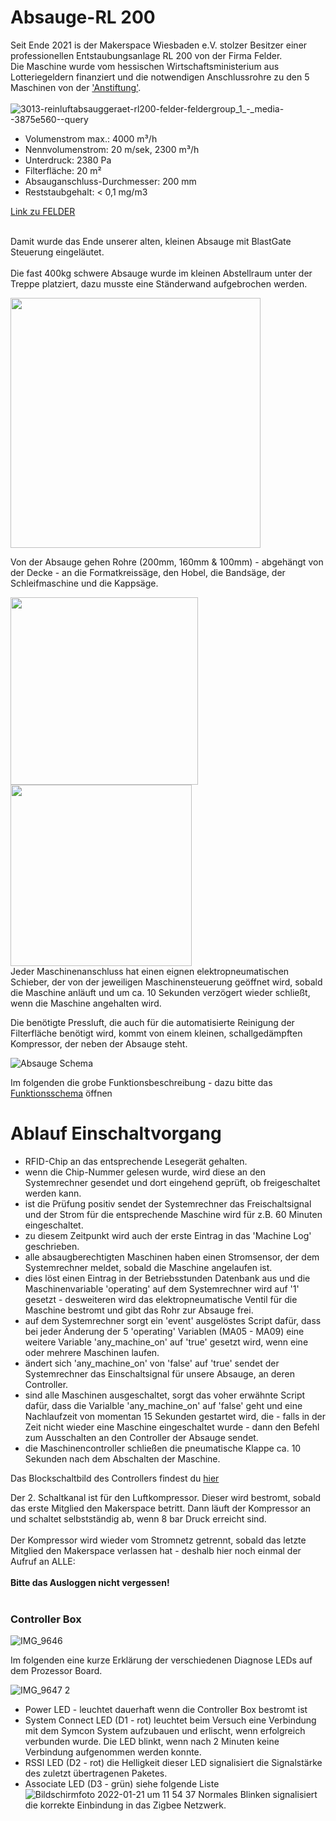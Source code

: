 # Absauge-RL 200
Seit Ende 2021 is der Makerspace Wiesbaden e.V. stolzer Besitzer einer professionellen Entstaubungsanlage RL 200 von der Firma Felder.
<br> 
Die Maschine wurde vom hessischen Wirtschaftsministerium aus Lotteriegeldern finanziert und die notwendigen Anschlussrohre zu den 5 Maschinen von der ['Anstiftung'](https://anstiftung.de/).
<br><br>
![3013-reinluftabsauggeraet-rl200-felder-feldergroup_1_-_media--3875e560--query](https://user-images.githubusercontent.com/42463588/149331293-7ce102f2-bbdc-48d4-a309-3f767487afd5.png)
<ul>
<li>Volumenstrom max.: 4000 m³/h</li>
<li>Nennvolumenstrom: 20 m/sek, 2300 m³/h</li>
<li>Unterdruck: 2380 Pa</li>
<li>Filterfläche: 20 m²</li>
<li>Absauganschluss-Durchmesser: 200 mm</li>
<li>Reststaubgehalt: < 0,1 mg/m3</li>
</ul>

[Link zu FELDER](https://www.felder-group.com/de-at/produkte/absauggeraete-entstauber-c1963/reinluftabsauggeraet-entstaubungsanlage-performance-line-p144306)
<br><br>

Damit wurde das Ende unserer alten, kleinen Absauge mit BlastGate Steuerung eingeläutet.
<br><br>
Die fast 400kg schwere Absauge wurde im kleinen Abstellraum unter der Treppe platziert, dazu musste eine Ständerwand aufgebrochen werden.

<img width="400" src="https://user-images.githubusercontent.com/42463588/149338032-6201faf3-45aa-4256-8af1-6e30a7d6d1b6.jpg">

Von der Absauge gehen Rohre (200mm, 160mm & 100mm) - abgehängt von der Decke - an die Formatkreissäge, den Hobel, die Bandsäge, der Schleifmaschine und die Kappsäge.

<img width="300" src="https://user-images.githubusercontent.com/42463588/149339016-24f99a33-7140-4084-9818-c4530916bdf3.jpg"><img width="290" src="https://user-images.githubusercontent.com/42463588/149620149-f1ec225c-32f6-4462-bbde-fdf8c8975d15.jpg">
<br>
Jeder Maschinenanschluss hat einen eignen elektropneumatischen Schieber, der von der jeweiligen Maschinensteuerung geöffnet wird, sobald die Maschine anläuft und um ca. 10 Sekunden verzögert wieder schließt, wenn die Maschine angehalten wird.

Die benötigte Pressluft, die auch für die automatisierte Reinigung der Filterfläche benötigt wird, kommt von einem kleinen, schallgedämpften Kompressor, der neben der Absauge steht.


![Absauge Schema](https://user-images.githubusercontent.com/42463588/149550942-25aaf54e-17d3-4d47-8f5c-0e50b0c29078.png)

Im folgenden die grobe Funktionsbeschreibung - dazu bitte das 
[Funktionsschema](doc/Absauge%20Schema.pdf) öffnen
# Ablauf Einschaltvorgang
- RFID-Chip an das entsprechende Lesegerät gehalten.
- wenn die Chip-Nummer gelesen wurde, wird diese an den Systemrechner gesendet und dort eingehend geprüft, ob freigeschaltet werden kann.
- ist die Prüfung positiv sendet der Systemrechner das Freischaltsignal und der Strom für die entsprechende Maschine wird für z.B. 60 Minuten eingeschaltet.
- zu diesem Zeitpunkt wird auch der erste Eintrag in das 'Machine Log' geschrieben.
- alle absaugberechtigten Maschinen haben einen Stromsensor, der dem Systemrechner meldet, sobald die Maschine angelaufen ist.
- dies löst einen Eintrag in der Betriebsstunden Datenbank aus und die Maschinenvariable 'operating' auf dem Systemrechner wird auf '1' gesetzt - desweiteren wird das elektropneumatische Ventil für die Maschine bestromt und gibt das Rohr zur Absauge frei.
- auf dem Systemrechner sorgt ein 'event' ausgelöstes Script dafür, dass bei jeder Änderung der 5 'operating' Variablen (MA05 - MA09) eine weitere Variable 'any_machine_on' auf 'true' gesetzt wird, wenn eine oder mehrere Maschinen laufen. 
- ändert sich 'any_machine_on' von 'false' auf 'true' sendet der Systemrechner das Einschaltsignal für unsere Absauge, an deren Controller.
- sind alle Maschinen ausgeschaltet, sorgt das voher erwähnte Script dafür, dass die Varialble 'any_machine_on' auf 'false' geht und eine Nachlaufzeit von momentan 15 Sekunden gestartet wird, die - falls in der Zeit nicht wieder eine Maschine eingeschaltet wurde - dann den Befehl zum Ausschalten an den Controller der Absauge sendet.
- die Maschinencontroller schließen die pneumatische Klappe ca. 10 Sekunden nach dem Abschalten der Maschine.

Das Blockschaltbild des Controllers findest du [hier](doc/Controller_Absaugung.pdf)

Der 2. Schaltkanal ist für den Luftkompressor. Dieser wird bestromt, sobald das erste Mitglied den Makerspace betritt. Dann läuft der Kompressor an und schaltet selbstständig ab, wenn 8 bar Druck erreicht sind.
<br><br>Der Kompressor wird wieder vom Stromnetz getrennt, sobald das letzte Mitglied den Makerspace verlassen hat - deshalb hier noch einmal der Aufruf an ALLE: <br><br><b>Bitte das Ausloggen nicht vergessen!</b>
<br><br>
### Controller Box
![IMG_9646](https://user-images.githubusercontent.com/42463588/150523746-c0f4072c-94b8-4402-bbb1-70139d016218.JPG)

Im folgenden eine kurze Erklärung der verschiedenen Diagnose LEDs auf dem Prozessor Board.

![IMG_9647 2](https://user-images.githubusercontent.com/42463588/150528933-095ea0e8-ef60-49d0-86c3-3c20022cdb7d.JPG)
* Power LED - leuchtet dauerhaft wenn die Controller Box bestromt ist
* System Connect LED (D1 - rot) leuchtet beim Versuch  eine Verbindung mit dem Symcon System aufzubauen und erlischt, wenn erfolgreich verbunden wurde.
Die LED blinkt, wenn nach 2 Minuten keine Verbindung aufgenommen werden konnte.
* RSSI LED (D2 - rot) die Helligkeit dieser LED signalisiert die Signalstärke des zuletzt übertragenen Paketes.
* Associate LED (D3 - grün) siehe folgende Liste
![Bildschirmfoto 2022-01-21 um 11 54 37](https://user-images.githubusercontent.com/42463588/150526423-c17f7973-14b3-4b70-ba1b-0bdc9e80765a.png)
Normales Blinken signalisiert die korrekte Einbindung in das Zigbee Netzwerk.